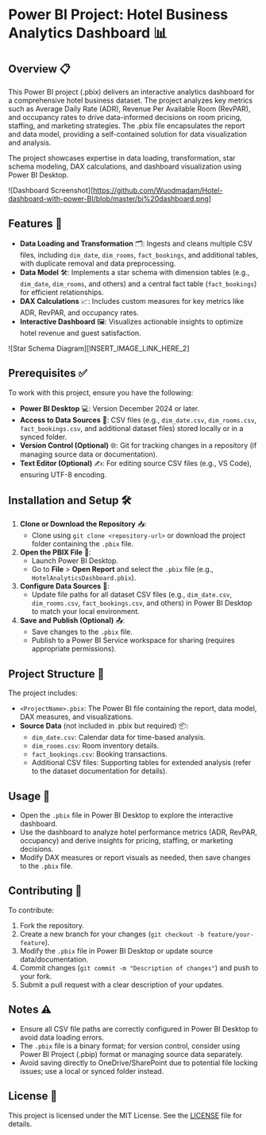 # Power BI Project: Hotel Business Analytics Dashboard 📊

## Overview 📋
This Power BI project (.pbix) delivers an interactive analytics dashboard for a comprehensive hotel business dataset. The project analyzes key metrics such as Average Daily Rate (ADR), Revenue Per Available Room (RevPAR), and occupancy rates to drive data-informed decisions on room pricing, staffing, and marketing strategies. The .pbix file encapsulates the report and data model, providing a self-contained solution for data visualization and analysis.

The project showcases expertise in data loading, transformation, star schema modeling, DAX calculations, and dashboard visualization using Power BI Desktop.

![Dashboard Screenshot][https://github.com/Wuodmadam/Hotel-dashboard-with-power-BI/blob/master/bi%20dashboard.png]

## Features 🚀
- **Data Loading and Transformation** 🗂️: Ingests and cleans multiple CSV files, including `dim_date`, `dim_rooms`, `fact_bookings`, and additional tables, with duplicate removal and data preprocessing.
- **Data Model** 🛠️: Implements a star schema with dimension tables (e.g., `dim_date`, `dim_rooms`, and others) and a central fact table (`fact_bookings`) for efficient relationships.
- **DAX Calculations** 📈: Includes custom measures for key metrics like ADR, RevPAR, and occupancy rates.
- **Interactive Dashboard** 🖼️: Visualizes actionable insights to optimize hotel revenue and guest satisfaction.

![Star Schema Diagram][INSERT_IMAGE_LINK_HERE_2]

## Prerequisites ✅
To work with this project, ensure you have the following:
- **Power BI Desktop** 💻: Version December 2024 or later.
- **Access to Data Sources** 📂: CSV files (e.g., `dim_date.csv`, `dim_rooms.csv`, `fact_bookings.csv`, and additional dataset files) stored locally or in a synced folder.
- **Version Control (Optional)** 🌐: Git for tracking changes in a repository (if managing source data or documentation).
- **Text Editor (Optional)** ✍️: For editing source CSV files (e.g., VS Code), ensuring UTF-8 encoding.

## Installation and Setup 🛠️
1. **Clone or Download the Repository** 📥:
   - Clone using `git clone <repository-url>` or download the project folder containing the `.pbix` file.
2. **Open the PBIX File** 📄:
   - Launch Power BI Desktop.
   - Go to **File** > **Open Report** and select the `.pbix` file (e.g., `HotelAnalyticsDashboard.pbix`).
3. **Configure Data Sources** 🔗:
   - Update file paths for all dataset CSV files (e.g., `dim_date.csv`, `dim_rooms.csv`, `fact_bookings.csv`, and others) in Power BI Desktop to match your local environment.
4. **Save and Publish (Optional)** 📤:
   - Save changes to the `.pbix` file.
   - Publish to a Power BI Service workspace for sharing (requires appropriate permissions).

## Project Structure 📁
The project includes:
- `<ProjectName>.pbix`: The Power BI file containing the report, data model, DAX measures, and visualizations.
- **Source Data** (not included in .pbix but required) 📦:
  - `dim_date.csv`: Calendar data for time-based analysis.
  - `dim_rooms.csv`: Room inventory details.
  - `fact_bookings.csv`: Booking transactions.
  - Additional CSV files: Supporting tables for extended analysis (refer to the dataset documentation for details).

## Usage 🎯
- Open the `.pbix` file in Power BI Desktop to explore the interactive dashboard.
- Use the dashboard to analyze hotel performance metrics (ADR, RevPAR, occupancy) and derive insights for pricing, staffing, or marketing decisions.
- Modify DAX measures or report visuals as needed, then save changes to the `.pbix` file.

## Contributing 🤝
To contribute:
1. Fork the repository.
2. Create a new branch for your changes (`git checkout -b feature/your-feature`).
3. Modify the `.pbix` file in Power BI Desktop or update source data/documentation.
4. Commit changes (`git commit -m "Description of changes"`) and push to your fork.
5. Submit a pull request with a clear description of your updates.

## Notes ⚠️
- Ensure all CSV file paths are correctly configured in Power BI Desktop to avoid data loading errors.
- The `.pbix` file is a binary format; for version control, consider using Power BI Project (.pbip) format or managing source data separately.
- Avoid saving directly to OneDrive/SharePoint due to potential file locking issues; use a local or synced folder instead.

## License 📜
This project is licensed under the MIT License. See the [LICENSE](LICENSE) file for details.

